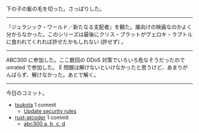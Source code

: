 下の子の髪の毛を切った。さっぱりした。

---

『ジュラシック・ワールド／新たなる支配者』を観た。誰向けの映画なのかよく分からなかった。このシリーズは最後にクリス・プラットがヴェロキ・ラプトルに食われてくれれば許せたかもしれない (許せず) 。

---

ABC300 に参加した。ここ数回の DDoS 対策でいろいろ危なそうだったので unrated で参加した。 E 問題は解けないといけなかったと思うけど、あまりがんばらず、解けなかった。あとで解く。

---

今日のコミット。

- [tsukota](https://github.com/bouzuya/tsukota) 1 commit
  - [Update security rules](https://github.com/bouzuya/tsukota/commit/c950a40dbe58e80bf6fe8bd46597611d9d56c199)
- [rust-atcoder](https://github.com/bouzuya/rust-atcoder) 1 commit
  - [abc300 a, b, c, d](https://github.com/bouzuya/rust-atcoder/commit/21b0bd9d193b977a7cf4d6d542837167eb0cfb93)
